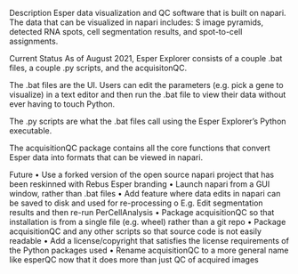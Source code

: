 Description
Esper data visualization and QC software that is built on napari. The data that can be visualized in napari includes: S image pyramids, detected RNA spots, cell segmentation results, and spot-to-cell assignments.

Current Status
As of August 2021, Esper Explorer consists of a couple .bat files, a couple .py scripts, and the acquisitonQC.

The .bat files are the UI. Users can edit the parameters (e.g. pick a gene to visualize) in a text editor and then run the .bat file to view their data without ever having to touch Python.

The .py scripts are what the .bat files call using the Esper Explorer’s Python executable.

The acquisitionQC package contains all the core functions that convert Esper data into formats that can be viewed in napari.

Future 
•	Use a forked version of the open source napari project that has been reskinned with Rebus Esper branding
•	Launch napari from a GUI window, rather than .bat files
•	Add feature where data edits in napari can be saved to disk and used for re-processing
o	E.g. Edit segmentation results and then re-run PerCellAnalysis
•	Package acquisitionQC so that installation is from a single file (e.g. wheel) rather than a git repo
•	Package acquisitionQC and any other scripts so that source code is not easily readable
•	Add a license/copyright that satisfies the license requirements of the Python packages used
•	Rename acquisitionQC to a more general name like esperQC now that it does more than just QC of acquired images
